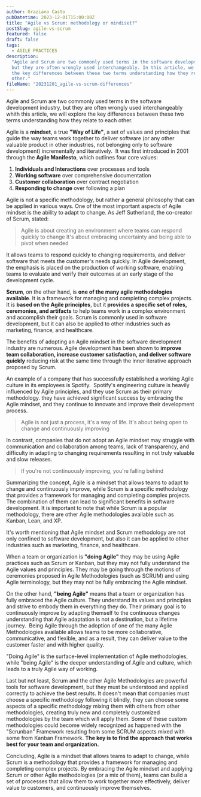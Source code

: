 ```yaml
---
author: Graziano Casto
pubDatetime: 2023-12-01T15:00:00Z
title: "Agile vs Scrum: methodology or mindiset?"
postSlug: agile-vs-scrum
featured: false
draft: false
tags:
  - AGILE PRACTICES
description:
  "Agile and Scrum are two commonly used terms in the software development industry,
  but they are often wrongly used interchangeably. In this article, we will explore
  the key differences between these two terms understanding how they relate to each
  other."
fileName: "20231201_agile-vs-scrum-differences"
---
```


Agile and Scrum are two commonly used terms in the software development industry, but they are often wrongly used interchangeably whith this article, we will explore the key differences between these two terms understanding how they relate to each other.

Agile is a **mindset**, a true **"Way of Life"**, a set of values and principles that guide the way teams work together to deliver software (or any other valuable product in other industries, not belonging only to software development) incrementally and iteratively. 
It was first introduced in 2001 through the **Agile Manifesto**, which outlines four core values:

1. **Individuals and Interactions** over processes and tools
2. **Working software** over comprehensive documentation
3. **Customer collaboration** over contract negotiation
4. **Responding to change** over following a plan

Agile is not a specific methodology, but rather a general philosophy that can be applied in various ways. One of the most important aspects of Agile mindset is the ability to adapt to change. As Jeff Sutherland, the co-creator of Scrum, stated:

> Agile is about creating an environment where teams can respond quickly to change
> It's about embracing uncertainty and being able to pivot when needed

It allows teams to respond quickly to changing requirements, and deliver software that meets the customer's needs quickly.
In Agile development, the emphasis is placed on the production of working software, enabling teams to evaluate and verify their outcomes at an early stage of the development cycle.

**Scrum**, on the other hand, is **one of the many agile methodologies available**. It is a framework for managing and completing complex projects. It is **based on the Agile principles**, but it **provides a specific set of roles, ceremonies, and artifacts** to help teams work in a complex environment and accomplish their goals.
Scrum is commonly used in software development, but it can also be applied to other industries such as marketing, finance, and healthcare.

The benefits of adopting an Agile mindset in the software development industry are numerous.
Agile development has been shown to **improve team collaboration, increase customer satisfaction, and deliver software quickly** reducing risk at the same time through the inner iterative approach proposed by Scrum.

An example of a company that has successfully established a working Agile culture in its employees is Spotify. 
Spotify's engineering culture is heavily influenced by Agile principles, and they use Scrum as their primary methodology. they have achieved significant success by embracing the Agile mindset, and they continue to innovate and improve their development process.

> Agile is not just a process, it's a way of life. It's about being open to change and continuously improving

In contrast, companies that do not adopt an Agile mindset may struggle with communication and collaboration among teams, lack of transparency, and difficulty in adapting to changing requirements resulting in not truly valuable and slow releases.

> If you're not continuously improving, you're falling behind

Summarizing the concept, Agile is a mindset that allows teams to adapt to change and continuously improve, while Scrum is a specific methodology that provides a framework for managing and completing complex projects. The combination of them can lead to significant benefits in software development. It is important to note that while Scrum is a popular methodology, there are other Agile methodologies available such as Kanban, Lean, and XP.

It's worth mentioning that Agile mindset and Scrum methodology are not only confined to software development, but also it can be applied to other industries such as marketing, finance, and healthcare.

When a team or organization is **"doing Agile"** they may be using Agile practices such as Scrum or Kanban, but they may not fully understand the Agile values and principles. They may be going through the motions of ceremonies proposed in Agile Methodologies (such as SCRUM) and using Agile terminology, but they may not be fully embracing the Agile mindset.

On the other hand, **"being Agile"** means that a team or organization has fully embraced the Agile culture. They understand its values and principles and strive to embody them in everything they do. Their primary goal is to continuously improve by adapting themself to the continuous changes understanding that Agile adaptation is not a destination, but a lifetime journey. 
Being Agile through the adoption of one of the many Agile Methodologies available allows teams to be more collaborative, communicative, and flexible, and as a result, they can deliver value to the customer faster and with higher quality.

"Doing Agile" is the surface-level implementation of Agile methodologies, while "being Agile" is the deeper understanding of Agile and culture, which leads to a truly Agile way of working.

Last but not least, Scrum and the other Agile Methodologies are powerful tools for software development, but they must be understood and applied correctly to achieve the best results. It doesn't mean that companies must choose a specific methodology following it blindly, they can choose some aspects of a specific methodology mixing them with others from other methodologies, creating truly new and completely customized methodologies by the team which will apply them. Some of these custom methodologies could become widely recognized as happened with the "Scrunban" Framework resulting from some SCRUM aspects mixed with some from Kanban Framework. **The key is to find the approach that works best for your team and organization.**

Concluding, Agile is a mindset that allows teams to adapt to change, while Scrum is a methodology that provides a framework for managing and completing complex projects. By embracing the Agile mindset and applying Scrum or other Agile methodologies (or a mix of them), teams can build a set of processes that allow them to work together more effectively, deliver value to customers, and continuously improve themselves.
